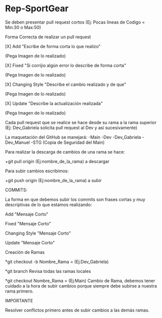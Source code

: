 # Rep-SportGear

Se deben presentar pull request cortos (Ej: Pocas lineas de Codigo = Min:30 o Max:50)

Forma Correcta de realizar un pull request

[X] Add "Escribe de forma corta lo que realizo"

(Pega Imagen de lo realizado)

[X] Fixed "Si corrijio algún error lo describe de forma corta"

(Pega Imagen de lo realizado)

[X] Changing Style "Describe el cambio realizado y de que"

(Pega Imagen de lo realizado)

[X] Update "Describe la actualización realizada"

(Pega Imagen de lo realizado)

Cada pull request que se realice se hace desde su rama a la rama superior (Ej: Dev_Gabriela solicita pull request al Dev y así sucesivamente)

La maquetación del GitHub se manejará:
-Main
  -Dev
    -Dev_Gabriela
    -Dev_Manuel
  -STG (Copia de Seguridad del Main)

Para realizar la descarga de cambios de una rama se hace:

+git pull origin  (Ej:nombre_de_la_rama) a descargar

Para subir cambios escribimos:

+git push origin (Ej:nombre_de_la_rama) a subir

COMMITS:

La forma en que debemos subir los commits son frases cortas y muy descriptivas de lo que estamos realizando:

Add "Mensaje Corto"

Fixed "Mensaje Corto"

Changing Style "Mensaje Corto"

Update "Mensaje Corto"

Creación de Ramas

*git checkout -b Nombre_Rama = (Ej:Dev_Gabriela)

*git branch Revisa todas las ramas locales

*git checkout Nombre_Rama = (Ej:Main) Cambio de Rama, debemos tener cuidado a la hora de subir cambios porque siempre debe subirse a nuestra rama primero.

IMPORTANTE

Resolver conflictos primero antes de subir cambios a las demás ramas.
